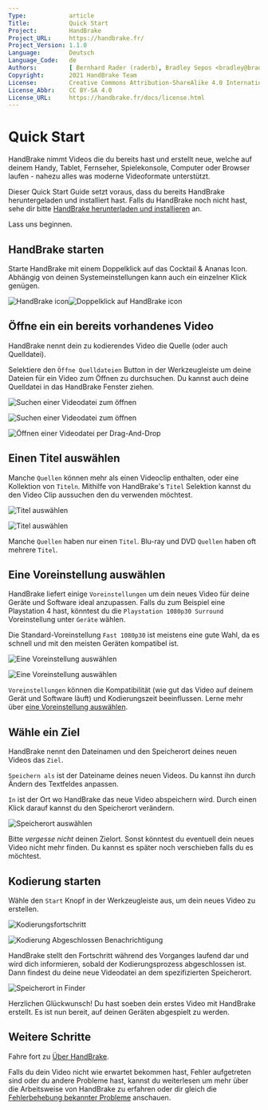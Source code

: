 ```yaml
---
Type:            article
Title:           Quick Start
Project:         HandBrake
Project_URL:     https://handbrake.fr/
Project_Version: 1.1.0
Language:        Deutsch
Language_Code:   de
Authors:         [ Bernhard Rader (raderb), Bradley Sepos <bradley@bradleysepos.com> (BradleyS) ]
Copyright:       2021 HandBrake Team
License:         Creative Commons Attribution-ShareAlike 4.0 International
License_Abbr:    CC BY-SA 4.0
License_URL:     https://handbrake.fr/docs/license.html
---
```


Quick Start
===========

HandBrake nimmt Videos die du bereits hast und erstellt neue, welche auf deinem Handy, Tablet, Fernseher, Spielekonsole, Computer oder Browser laufen - nahezu alles was moderne Videoformate unterstützt.

Dieser Quick Start Guide setzt voraus, dass du bereits HandBrake heruntergeladen und installiert hast. Falls du HandBrake noch nicht hast, sehe dir bitte [HandBrake herunterladen und installieren](../get-handbrake/download-and-install.html) an.

Lass uns beginnen.

## HandBrake starten

Starte HandBrake mit einem Doppelklick auf das Cocktail & Ananas Icon. Abhängig von deinen Systemeinstellungen kann auch ein einzelner Klick genügen.

![HandBrake icon](../../../en/images/icon-1.1.0.png)![Doppelklick auf HandBrake icon](../../../en/images/icon-click-1.1.0.gif)

## Öffne ein ein bereits vorhandenes Video

HandBrake nennt dein zu kodierendes Video die Quelle (oder auch Quelldatei).

Selektiere den `Öffne Quelldateien` Button in der Werkzeugleiste um deine Dateien für ein Video zum Öffnen zu durchsuchen. Du kannst auch deine Quelldatei in das HandBrake Fenster ziehen.

<!-- .system-linux -->

![Suchen einer Videodatei zum öffnen](../../../en/images/linux/open-source.png "Der Öffne Quelldateien Dialog ermöglicht es dir, deine Dateien nach einem Video zum Öffnen zu durchsuchen")

<!-- /.system-linux -->
<!-- .system-macos -->

![Suchen einer Videodatei zum öffnen](../../../en/images/mac/open-source-dialog-1.1.0.png "Der Öffne Quelldateien Dialog erlaubt es dir deine Dateien nach einem Video zum Öffnen zu durchsuchen")

![Öffnen einer Videodatei per Drag-And-Drop](../../../en/images/mac/open-source-drag-drop-1.1.0.png "Zusätzlich zum Öffne Quelldateien Dialog kannst du auch ein Video öffnen indem du es in das HandBrake Fenster ziehst.")

<!-- /.system-macos -->
<!-- .system-windows -->

<!-- TODO: Windows figures. -->

<!-- /.system-windows -->

## Einen Titel auswählen

Manche `Quellen` können mehr als einen Videoclip enthalten, oder eine Kollektion von `Titeln`. Mithilfe von HandBrake's `Titel` Selektion kannst du den Video Clip aussuchen den du verwenden möchtest.

<!-- .system-linux -->

![Titel auswählen](../../../en/images/linux/title-selection.png "Auswählen des zu verwendenden Videoclips")

<!-- /.system-linux -->
<!-- .system-macos -->

![Titel auswählen](../../../en/images/mac/title-selection-1.1.0.png "Auswählen des zu verwendenden Videoclips")

<!-- /.system-macos -->
<!-- .system-windows -->

<!-- TODO: Windows figures. -->

<!-- /.system-windows -->

Manche `Quellen` haben nur einen `Titel`. Blu-ray und DVD `Quellen` haben oft mehrere `Titel`.

## Eine Voreinstellung auswählen

HandBrake liefert einige `Voreinstellungen` um dein neues Video für deine Geräte und Software ideal anzupassen. Falls du zum Beispiel eine Playstation 4 hast, könntest du die `Playstation 1080p30 Surround` Voreinstellung unter `Geräte` wählen.

Die Standard-Voreinstellung `Fast 1080p30` ist meistens eine gute Wahl, da es schnell und mit den meisten Geräten kompatibel ist.

<!-- .system-linux -->

![Eine Voreinstellung auswählen](../../../en/images/linux/preset-selection.png "Voreinstellung sind Ein-Klick Einstellungen die dir Zeit sparen und dir dabei helfen, auf die Gerätekompatibilität zu achten.")

<!-- /.system-linux -->
<!-- .system-macos -->

![Eine Voreinstellung auswählen](../../../en/images/mac/preset-selection-1.1.0.png "Voreinstellung sind Ein-Klick Einstellungen die dir Zeit sparen und dir dabei helfen, auf die Gerätekompatibilität zu achten.")

<!-- /.system-macos -->
<!-- .system-windows -->

<!-- TODO: Windows figures. -->

<!-- /.system-windows -->

`Voreinstellungen` können die Kompatibilität (wie gut das Video auf deinem Gerät und Software läuft) und Kodierungszeit beeinflussen. Lerne mehr über [eine Voreinstellung auswählen](../workflow/select-preset.html).

## Wähle ein Ziel

HandBrake nennt den Dateinamen und den Speicherort deines neuen Videos das `Ziel`.

`Speichern als` ist der Dateiname deines neuen Videos. Du kannst ihn durch Ändern des Textfeldes anpassen.

`In` ist der Ort wo HandBrake das neue Video abspeichern wird. Durch einen Klick darauf kannst du den Speicherort verändern.

<!-- .system-linux -->

<!-- TODO: Linux figures. -->

<!-- /.system-linux -->
<!-- .system-macos -->

![Speicherort auswählen](../../../en/images/mac/destination-field-1.1.0.png "Der Speicherort gibt an, wo HandBrake dein neues Video ablegen wird.")

<!-- /.system-macos -->
<!-- .system-windows -->

<!-- TODO: Windows figures. -->

<!-- /.system-windows -->

Bitte *vergesse nicht* deinen Zielort. Sonst könntest du eventuell dein neues Video nicht mehr finden. Du kannst es später noch verschieben falls du es möchtest.

## Kodierung starten

Wähle den `Start` Knopf in der Werkzeugleiste aus, um dein neues Video zu erstellen.

<!-- .system-linux -->

<!-- TODO: Linux figures. -->

<!-- /.system-linux -->
<!-- .system-macos -->

![Kodierungsfortschritt](../../../en/images/mac/encode-progress-1.1.0.png "HandBrake stellt den Fortschritt während dem Kodieren dar.")

![Kodierung Abgeschlossen Benachrichtigung](../../../en/images/mac/encode-complete-1.1.0.png "HandBrake benachrichtigt wenn es mit dem Kodieren fertig ist.")

<!-- /.system-macos -->

HandBrake stellt den Fortschritt während des Vorganges laufend dar und wird dich informieren, sobald der Kodierungsprozess abgeschlossen ist. Dann findest du deine neue Videodatei an dem spezifizierten Speicherort.

<!-- .system-macos -->

![Speicherort in Finder](../../../en/images/mac/destination-finder-1.1.0.png "Dein Video liegt in dem von dir angegebenen Speicherort.")

<!-- /.system-macos -->
<!-- .system-windows -->

<!-- TODO: Windows figures. -->

<!-- /.system-windows -->

Herzlichen Glückwunsch! Du hast soeben dein erstes Video mit HandBrake erstellt. Es ist nun bereit, auf deinen Geräten abgespielt zu werden.

<!-- .continue -->

## Weitere Schritte

<!-- .success -->

Fahre fort zu [Über HandBrake](about.html).

<!-- /.success -->
<!-- .fail -->

Falls du dein Video nicht wie erwartet bekommen hast, Fehler aufgetreten sind oder du andere Probleme hast, kannst du weiterlesen um mehr über die Arbeitsweise von HandBrake zu erfahren oder dir gleich die [Fehlerbehebung bekannter Probleme](../help/troubleshooting-common-issues.html) anschauen.

<!-- /.fail -->

<!-- /.continue -->
